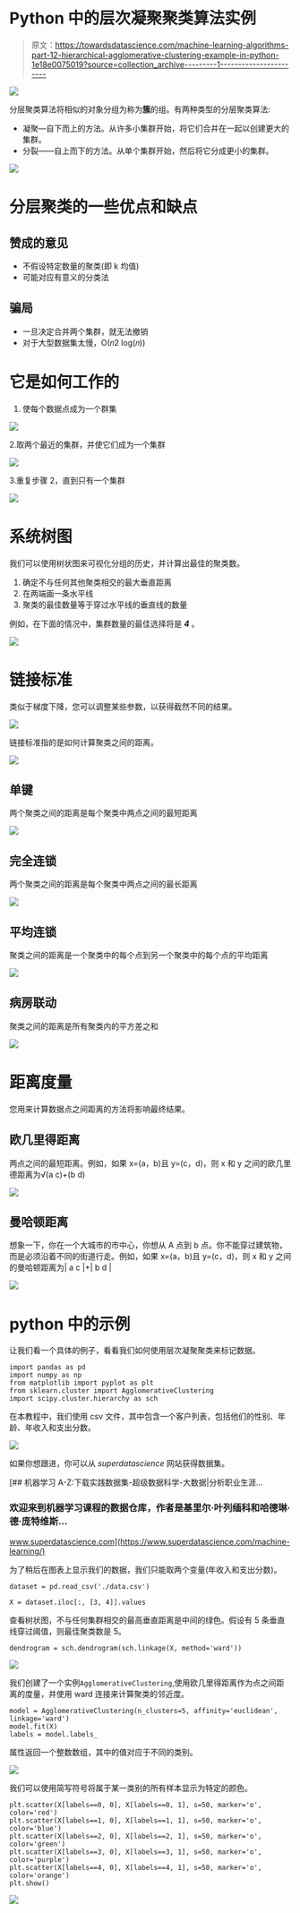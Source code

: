 # Python 中的层次凝聚聚类算法实例

> 原文：<https://towardsdatascience.com/machine-learning-algorithms-part-12-hierarchical-agglomerative-clustering-example-in-python-1e18e0075019?source=collection_archive---------1----------------------->

![](img/8feabc19987671e04e93ef482cece815.png)

分层聚类算法将相似的对象分组为称为**簇**的组。有两种类型的分层聚类算法:

*   凝聚—自下而上的方法。从许多小集群开始，将它们合并在一起以创建更大的集群。
*   分裂——自上而下的方法。从单个集群开始，然后将它分成更小的集群。

![](img/796857193ebf025e200232005c1b9af4.png)

# 分层聚类的一些优点和缺点

## 赞成的意见

*   不假设特定数量的聚类(即 k 均值)
*   可能对应有意义的分类法

## 骗局

*   一旦决定合并两个集群，就无法撤销
*   对于大型数据集太慢，O(𝑛2 log(𝑛))

# 它是如何工作的

1.  使每个数据点成为一个群集

![](img/00217283049a1a8fed4d240d41a34f8b.png)

2.取两个最近的集群，并使它们成为一个集群

![](img/e8e2f1b1a1df10677ab5cb9e6c4ef0a8.png)

3.重复步骤 2，直到只有一个集群

![](img/642725a05cbb0a3c3f91b49a1d7fbd52.png)

# 系统树图

我们可以使用树状图来可视化分组的历史，并计算出最佳的聚类数。

1.  确定不与任何其他聚类相交的最大垂直距离
2.  在两端画一条水平线
3.  聚类的最佳数量等于穿过水平线的垂直线的数量

例如，在下面的情况中，集群数量的最佳选择将是 ***4*** 。

![](img/ec56162d4a5199c252463480ee6cfb1e.png)

# 链接标准

类似于梯度下降，您可以调整某些参数，以获得截然不同的结果。

![](img/b7e090012a98aa711842aa40b3174459.png)

链接标准指的是如何计算聚类之间的距离。

![](img/986a94a8b6a7ce2fc07082c4dd8aa899.png)

## 单键

两个聚类之间的距离是每个聚类中两点之间的最短距离

![](img/affa5d8207412d8312682c4dd96510e7.png)

## 完全连锁

两个聚类之间的距离是每个聚类中两点之间的最长距离

![](img/e39d1e2589b69d0f1d9c0436b098e1f0.png)

## 平均连锁

聚类之间的距离是一个聚类中的每个点到另一个聚类中的每个点的平均距离

![](img/6e5a20be7aa9b2c904d1ab2dbdcabad8.png)

## **病房**联动

聚类之间的距离是所有聚类内的平方差之和

![](img/ff5993ff947efd0042576347a079cf02.png)

# 距离度量

您用来计算数据点之间距离的方法将影响最终结果。

## 欧几里得距离

两点之间的最短距离。例如，如果 x=(a，b)且 y=(c，d)，则 x 和 y 之间的欧几里德距离为√(a c)+(b d)

![](img/807c2a314cfe5608874ab7e4c1a1a0dd.png)

## 曼哈顿距离

想象一下，你在一个大城市的市中心，你想从 A 点到 b 点。你不能穿过建筑物，而是必须沿着不同的街道行走。例如，如果 x=(a，b)且 y=(c，d)，则 x 和 y 之间的曼哈顿距离为| a c |+| b d |

![](img/7e8f51cebfb60c3775bb1a999e4e1bb2.png)

# python 中的示例

让我们看一个具体的例子，看看我们如何使用层次凝聚聚类来标记数据。

```
import pandas as pd
import numpy as np
from matplotlib import pyplot as plt
from sklearn.cluster import AgglomerativeClustering
import scipy.cluster.hierarchy as sch
```

在本教程中，我们使用 csv 文件，其中包含一个客户列表，包括他们的性别、年龄、年收入和支出分数。

![](img/09dd4168c8ac8da636d466d417829c66.png)

如果你想跟进，你可以从 *superdatascience* 网站获得数据集。

[](https://www.superdatascience.com/machine-learning/) [## 机器学习 A-Z:下载实践数据集-超级数据科学-大数据|分析职业生涯…

### 欢迎来到机器学习课程的数据仓库，作者是基里尔·叶列缅科和哈德琳·德·庞特维斯…

www.superdatascience.com](https://www.superdatascience.com/machine-learning/) 

为了稍后在图表上显示我们的数据，我们只能取两个变量(年收入和支出分数)。

```
dataset = pd.read_csv('./data.csv')

X = dataset.iloc[:, [3, 4]].values
```

查看树状图，不与任何集群相交的最高垂直距离是中间的绿色。假设有 5 条垂直线穿过阈值，则最佳聚类数是 5。

```
dendrogram = sch.dendrogram(sch.linkage(X, method='ward'))
```

![](img/1ffdf76806fa8925f2fd23506e2c3997.png)

我们创建了一个实例`AgglomerativeClustering`,使用欧几里得距离作为点之间距离的度量，并使用 ward 连接来计算聚类的邻近度。

```
model = AgglomerativeClustering(n_clusters=5, affinity='euclidean', linkage='ward')
model.fit(X)
labels = model.labels_
```

属性返回一个整数数组，其中的值对应于不同的类别。

![](img/edcd2b5be2896c71e615cb7888547b80.png)

我们可以使用简写符号将属于某一类别的所有样本显示为特定的颜色。

```
plt.scatter(X[labels==0, 0], X[labels==0, 1], s=50, marker='o', color='red')
plt.scatter(X[labels==1, 0], X[labels==1, 1], s=50, marker='o', color='blue')
plt.scatter(X[labels==2, 0], X[labels==2, 1], s=50, marker='o', color='green')
plt.scatter(X[labels==3, 0], X[labels==3, 1], s=50, marker='o', color='purple')
plt.scatter(X[labels==4, 0], X[labels==4, 1], s=50, marker='o', color='orange')
plt.show()
```

![](img/446365021d5477a81c2305ca1c49fc34.png)